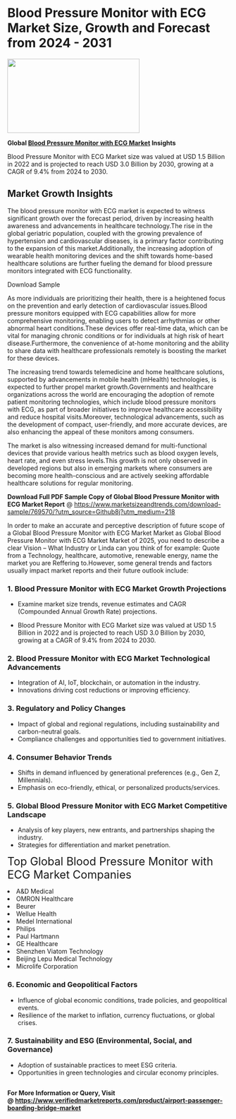 <H1>Blood Pressure Monitor with ECG Market Size, Growth and Forecast from 2024 - 2031</H1><img class="aligncenter size-medium wp-image-584254" src="https://thirdeyenews.in/wp-content/uploads/2024/09/Global-Market-Research-300x168.jpeg" alt="" width="300" height="168" /><p><strong>Global&nbsp;<a href="https://www.marketsizeandtrends.com/download-sample/769570/?utm_source=Github8j?utm_medium=218">Blood Pressure Monitor with ECG Market</a> Insights</strong></p><p>Blood Pressure Monitor with ECG Market size was valued at USD 1.5 Billion in 2022 and is projected to reach USD 3.0 Billion by 2030, growing at a CAGR of 9.4% from 2024 to 2030.</p><p><h2>Market Growth Insights</h2> <p>The blood pressure monitor with ECG market is expected to witness significant growth over the forecast period, driven by increasing health awareness and advancements in healthcare technology.The rise in the global geriatric population, coupled with the growing prevalence of hypertension and cardiovascular diseases, is a primary factor contributing to the expansion of this market.Additionally, the increasing adoption of wearable health monitoring devices and the shift towards home-based healthcare solutions are further fueling the demand for blood pressure monitors integrated with ECG functionality.</p> <p>Download Sample</p> <p>As more individuals are prioritizing their health, there is a heightened focus on the prevention and early detection of cardiovascular issues.Blood pressure monitors equipped with ECG capabilities allow for more comprehensive monitoring, enabling users to detect arrhythmias or other abnormal heart conditions.These devices offer real-time data, which can be vital for managing chronic conditions or for individuals at high risk of heart disease.Furthermore, the convenience of at-home monitoring and the ability to share data with healthcare professionals remotely is boosting the market for these devices.</p> <p>The increasing trend towards telemedicine and home healthcare solutions, supported by advancements in mobile health (mHealth) technologies, is expected to further propel market growth.Governments and healthcare organizations across the world are encouraging the adoption of remote patient monitoring technologies, which include blood pressure monitors with ECG, as part of broader initiatives to improve healthcare accessibility and reduce hospital visits.Moreover, technological advancements, such as the development of compact, user-friendly, and more accurate devices, are also enhancing the appeal of these monitors among consumers.</p> <p>The market is also witnessing increased demand for multi-functional devices that provide various health metrics such as blood oxygen levels, heart rate, and even stress levels.This growth is not only observed in developed regions but also in emerging markets where consumers are becoming more health-conscious and are actively seeking affordable healthcare solutions for regular monitoring.</p> <p></p><p><span class=""><strong>Download Full PDF Sample Copy of Global Blood Pressure Monitor with ECG Market Report</strong> @ <a href="https://www.marketsizeandtrends.com/download-sample/769570/?utm_source=Github8j?utm_medium=218" target="_blank">https://www.marketsizeandtrends.com/download-sample/769570/?utm_source=Github8j?utm_medium=218</a></span></p><p>In order to make an accurate and perceptive description of future scope of a Global&nbsp;Blood Pressure Monitor with ECG Market Market as Global&nbsp;Blood Pressure Monitor with ECG Market Market of 2025, you need to describe a clear Vision &ndash; What Industry or Linda can you think of for example: Quote from a Technology, healthcare, automotive, renewable energy, name the market you are Reffering to.However, some general trends and factors usually impact market reports and their future outlook include:</p><h3>1.&nbsp;<strong>Blood Pressure Monitor with ECG Market Growth Projections</strong></h3><ul><li>Examine market size trends, revenue estimates and CAGR (Compounded Annual Growth Rate) projections.</li><li><p>Blood Pressure Monitor with ECG Market size was valued at USD 1.5 Billion in 2022 and is projected to reach USD 3.0 Billion by 2030, growing at a CAGR of 9.4% from 2024 to 2030.</p></li></ul><h3>2.&nbsp;<strong>Blood Pressure Monitor with ECG Market Technological Advancements</strong></h3><ul><li>Integration of AI, IoT, blockchain, or automation in the industry.</li><li>Innovations driving cost reductions or improving efficiency.</li></ul><h3>3.&nbsp;<strong>Regulatory and Policy Changes</strong></h3><ul><li>Impact of global and regional regulations, including sustainability and carbon-neutral goals.</li><li>Compliance challenges and opportunities tied to government initiatives.</li></ul><h3>4.&nbsp;<strong>Consumer Behavior Trends</strong></h3><ul><li>Shifts in demand influenced by generational preferences (e.g., Gen Z, Millennials).</li><li>Emphasis on eco-friendly, ethical, or personalized products/services.</li></ul><h3>5.&nbsp;<strong>Global Blood Pressure Monitor with ECG Market Competitive Landscape</strong></h3><ul><li>Analysis of key players, new entrants, and partnerships shaping the industry.</li><li>Strategies for differentiation and market penetration.</li></ul><p data-pm-slice="1 1 []"><span style="color: inherit; font-family: inherit; font-size: 25px;">Top Global Blood Pressure Monitor with ECG Market Companies</span></p><div class="" data-test-id=""><p><li>A&D Medical</li><li> OMRON Healthcare</li><li> Beurer</li><li> Wellue Health</li><li> Medel International</li><li> Philips</li><li> Paul Hartmann</li><li> GE Healthcare</li><li> Shenzhen Viatom Technology</li><li> Beijing Lepu Medical Technology</li><li> Microlife Corporation</li></p></div><h3>6.&nbsp;<strong>Economic and Geopolitical Factors</strong></h3><ul><li>Influence of global economic conditions, trade policies, and geopolitical events.</li><li>Resilience of the market to inflation, currency fluctuations, or global crises.</li></ul><h3>7.&nbsp;<strong>Sustainability and ESG (Environmental, Social, and Governance)</strong></h3><ul><li>Adoption of sustainable practices to meet ESG criteria.</li><li>Opportunities in green technologies and circular economy principles.</li></ul><h2><strong style="font-size: 14px;">For More Information or Query, Visit @&nbsp;</strong><a style="background-color: #ffffff; font-size: 14px;" href="https://www.marketsizeandtrends.com/report/blood-pressure-monitor-with-ecg-market/" target="_blank">https://www.verifiedmarketreports.com/product/airport-passenger-boarding-bridge-market</a></h2>